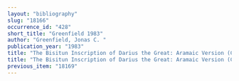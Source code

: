 ```yaml
---
layout: "bibliography"
slug: "18166"
occurrence_id: "428"
short_title: "Greenfield 1983"
author: "Greenfield, Jonas C. "
publication_year: "1983"
title: "The Bisitun Inscription of Darius the Great: Aramaic Version (Corpus Inscriptionum Iranicarum, Part. 1. Inscriptions of Ancient Iran. Vol 5. the Aramaic Versions of the Achaemenian Inscriptions, Texts 1)"
title: "The Bisitun Inscription of Darius the Great: Aramaic Version (Corpus Inscriptionum Iranicarum, Part. 1. Inscriptions of Ancient Iran. Vol 5. the Aramaic Versions of the Achaemenian Inscriptions, Texts 1)"
previous_item: "18169"
---
```

